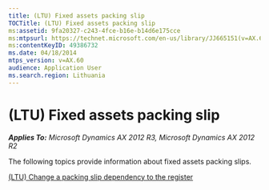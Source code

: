 ```yaml
---
title: (LTU) Fixed assets packing slip
TOCTitle: (LTU) Fixed assets packing slip
ms:assetid: 9fa20327-c243-4fce-b16e-b14d6e175cce
ms:mtpsurl: https://technet.microsoft.com/en-us/library/JJ665151(v=AX.60)
ms:contentKeyID: 49386732
ms.date: 04/18/2014
mtps_version: v=AX.60
audience: Application User
ms.search.region: Lithuania
---
```


# (LTU) Fixed assets packing slip 


_**Applies To:** Microsoft Dynamics AX 2012 R3, Microsoft Dynamics AX 2012 R2_

The following topics provide information about fixed assets packing slips.

[(LTU) Change a packing slip dependency to the register](ltu-change-a-packing-slip-dependency-to-the-register.md)

  


